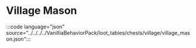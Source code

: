 # Village Mason

:::code language="json" source="../../../../VanilliaBehaviorPack/loot_tables/chests/village/village_mason.json":::